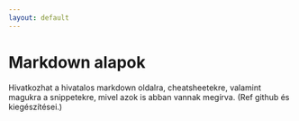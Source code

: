 ```yaml
---
layout: default
---
```


# Markdown alapok

Hivatkozhat a hivatalos markdown oldalra, cheatsheetekre, valamint magukra a snippetekre, mivel azok is abban vannak megírva. (Ref github és kiegészítései.)
